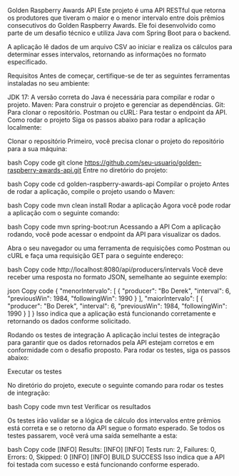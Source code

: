 Golden Raspberry Awards API
Este projeto é uma API RESTful que retorna os produtores que tiveram o maior e o menor intervalo entre dois prêmios consecutivos do Golden Raspberry Awards. Ele foi desenvolvido como parte de um desafio técnico e utiliza Java com Spring Boot para o backend.

A aplicação lê dados de um arquivo CSV ao iniciar e realiza os cálculos para determinar esses intervalos, retornando as informações no formato especificado.

Requisitos
Antes de começar, certifique-se de ter as seguintes ferramentas instaladas no seu ambiente:

JDK 17: A versão correta do Java é necessária para compilar e rodar o projeto.
Maven: Para construir o projeto e gerenciar as dependências.
Git: Para clonar o repositório.
Postman ou cURL: Para testar o endpoint da API.
Como rodar o projeto
Siga os passos abaixo para rodar a aplicação localmente:

Clonar o repositório Primeiro, você precisa clonar o projeto do repositório para a sua máquina:

bash
Copy code
git clone https://github.com/seu-usuario/golden-raspberry-awards-api.git
Entre no diretório do projeto:

bash
Copy code
cd golden-raspberry-awards-api
Compilar o projeto Antes de rodar a aplicação, compile o projeto usando o Maven:

bash
Copy code
mvn clean install
Rodar a aplicação Agora você pode rodar a aplicação com o seguinte comando:

bash
Copy code
mvn spring-boot:run
Acessando a API Com a aplicação rodando, você pode acessar o endpoint da API para visualizar os dados.

Abra o seu navegador ou uma ferramenta de requisições como Postman ou cURL e faça uma requisição GET para o seguinte endereço:

bash
Copy code
http://localhost:8080/api/producers/intervals
Você deve receber uma resposta no formato JSON, semelhante ao seguinte exemplo:

json
Copy code
{
    "menorIntervalo": [
        {
            "producer": "Bo Derek",
            "interval": 6,
            "previousWin": 1984,
            "followingWin": 1990
        }
    ],
    "maiorIntervalo": [
        {
            "producer": "Bo Derek",
            "interval": 6,
            "previousWin": 1984,
            "followingWin": 1990
        }
    ]
}
Isso indica que a aplicação está funcionando corretamente e retornando os dados conforme solicitado.

Rodando os testes de integração
A aplicação inclui testes de integração para garantir que os dados retornados pela API estejam corretos e em conformidade com o desafio proposto. Para rodar os testes, siga os passos abaixo:

Executar os testes

No diretório do projeto, execute o seguinte comando para rodar os testes de integração:

bash
Copy code
mvn test
Verificar os resultados

Os testes irão validar se a lógica de cálculo dos intervalos entre prêmios está correta e se o retorno da API segue o formato esperado. Se todos os testes passarem, você verá uma saída semelhante a esta:

bash
Copy code
[INFO] Results:
[INFO] 
[INFO] Tests run: 2, Failures: 0, Errors: 0, Skipped: 0
[INFO] 
[INFO] BUILD SUCCESS
Isso indica que a API foi testada com sucesso e está funcionando conforme esperado.